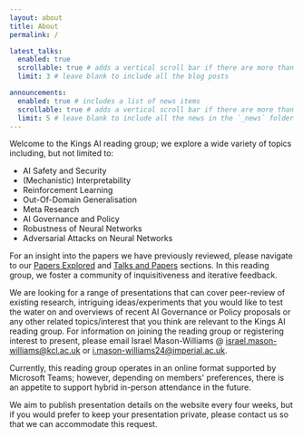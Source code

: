 ```yaml
---
layout: about
title: About
permalink: /

latest_talks:
  enabled: true
  scrollable: true # adds a vertical scroll bar if there are more than 3 new posts items
  limit: 3 # leave blank to include all the blog posts

announcements:
  enabled: true # includes a list of news items
  scrollable: true # adds a vertical scroll bar if there are more than 3 news items
  limit: 5 # leave blank to include all the news in the `_news` folder
---
```


Welcome to the Kings AI reading group; we explore a wide variety of topics including, but not limited to:

- AI Safety and Security
- (Mechanistic) Interpretability
- Reinforcement Learning
- Out-Of-Domain Generalisation 
- Meta Research
- AI Governance and Policy
- Robustness of Neural Networks
- Adversarial Attacks on Neural Networks

For an insight into the papers we have previously reviewed, please navigate to our <a href="/papers-explored/index.html">Papers Explored</a> and <a href="/talks-and-papers/index.html">Talks and Papers</a> sections. In this reading group, we foster a community of inquisitiveness and iterative feedback. 

We are looking for a range of presentations that can cover peer-review of existing research, intriguing ideas/experiments that you would like to test the water on and overviews of recent AI Governance or Policy proposals or any other related topics/interest that you think are relevant to the Kings AI reading group. For information on joining the reading group or registering interest to present, please email Israel Mason-Williams @ <israel.mason-williams@kcl.ac.uk> or <i.mason-williams24@imperial.ac.uk>. 

Currently, this reading group operates in an online format supported by Microsoft Teams; however, depending on members' preferences, there is an appetite to support hybrid in-person attendance in the future.

We aim to publish presentation details on the website every four weeks, but if you would prefer to keep your presentation private, please contact us so that we can accommodate this request. 

